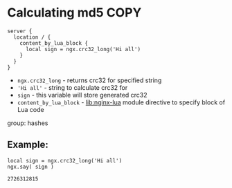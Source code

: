 # Calculating md5 COPY

```nginx
server {
  location / {
    content_by_lua_block {
      local sign = ngx.crc32_long('Hi all')
    }
  }
}
```

- `ngx.crc32_long` - returns crc32 for specified string
- `'Hi all'` - string to calculate crc32 for
- `sign` - this variable will store generated crc32
- `content_by_lua_block` - [lib:nginx-lua](/nginx-lua/how-to-install-nginx-lua-module-in-ubuntu-ubuntuversion) module directive to specify block of Lua code

group: hashes

## Example: 
```nginx
local sign = ngx.crc32_long('Hi all')
ngx.say( sign )
```
```
2726312815

```

